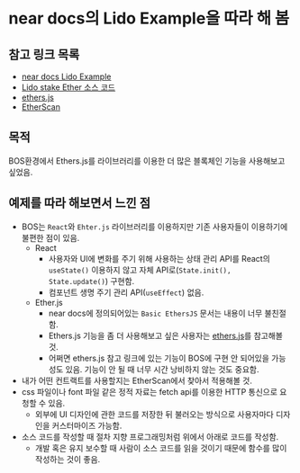 # near docs의 Lido Example을 따라 해 봄

## 참고 링크 목록
- [near docs Lido Example](https://docs.near.org/bos/tutorial/lido)
- [Lido stake Ether 소스 코드](https://bos.gg/#/mob.near/widget/WidgetSource?src=dokxo.near/widget/Lido)
- [ethers.js](https://docs.ethers.org/v5/getting-started/)
- [EtherScan](https://etherscan.io/)

## 목적
BOS환경에서 Ethers.js를 라이브러리를 이용한 더 많은 블록체인 기능을 사용해보고 싶었음.

## 예제를 따라 해보면서 느낀 점
- BOS는 `React`와 `Ehter.js` 라이브러리를 이용하지만 기존 사용자들이 이용하기에 불편한 점이 있음.
  - React
    - 사용자와 UI에 변화를 주기 위해 사용하는 상태 관리 API를 React의 `useState()` 이용하지 않고 자체 API로(`State.init(), State.update()`) 구현함.
    - 컴포넌트 생명 주기 관리 API(`useEffect`) 없음.
  - Ether.js
    - near docs에 정의되어있는 `Basic EthersJS` 문서는 내용이 너무 불친절함.
    - Ethers.js 기능을 좀 더 사용해보고 싶은 사용자는 [ethers.js](https://docs.ethers.org/v5/getting-started/)를 참고해볼 것.
    - 어쩌면 ethers.js 참고 링크에 있는 기능이 BOS에 구현 안 되어있을 가능성도 있음. 기능이 안 될 때 너무 시간 낭비하지 않는 것도 중요함.
- 내가 어떤 컨트랙트를 사용할지는 EtherScan에서 찾아서 적용해볼 것.
- css 파일이나 font 파일 같은 정적 자료는 fetch api를 이용한 HTTP 통신으로 요청할 수 있음.
  - 외부에 UI 디자인에 관한 코드를 저장한 뒤 불러오는 방식으로 사용자마다 디자인을 커스터마이즈 가능함.
- 소스 코드를 작성할 때 절차 지향 프로그래밍처럼 위에서 아래로 코드를 작성함.
  - 개발 혹은 유지 보수할 때 사람이 소스 코드를 읽을 것이기 때문에 함수를 많이 작성하는 것이 좋음.
